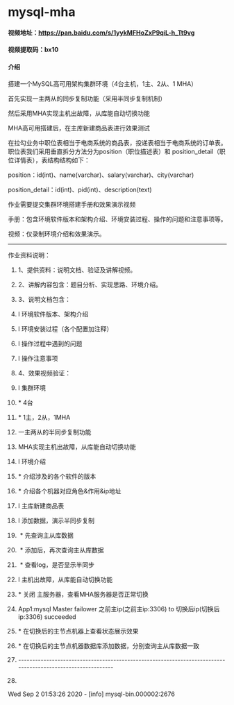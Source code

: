 # mysql-mha

#### 视频地址：https://pan.baidu.com/s/1yykMFHoZxP9qiL-h_Tt9vg

#### 视频提取码：bx10

#### 介绍

搭建一个MySQL高可用架构集群环境（4台主机，1主、2从、1 MHA）

首先实现一主两从的同步复制功能（采用半同步复制机制）

然后采用MHA实现主机出故障，从库能自动切换功能

MHA高可用搭建后，在主库新建商品表进行效果测试

在拉勾业务中职位表相当于电商系统的商品表，投递表相当于电商系统的订单表。职位表我们采用垂直拆分方法分为position（职位描述表）和 position_detail（职位详情表），表结构结构如下：

position：id(int)、name(varchar)、salary(varchar)、city(varchar)


position_detail：id(int)、pid(int)、description(text)

作业需要提交集群环境搭建手册和效果演示视频

手册：包含环境软件版本和架构介绍、环境安装过程、操作的问题和注意事项等。

视频：仅录制环境介绍和效果演示。

----------------------------------------------------------------------------

作业资料说明：

1. 1、提供资料：说明文档、验证及讲解视频。

2. 2、讲解内容包含：题目分析、实现思路、环境介绍。

3. 3、说明文档包含：

4. l 环境软件版本、架构介绍

5. l 环境安装过程（各个配置加注释）

6. l 操作过程中遇到的问题

7. l 操作注意事项

8. 4、效果视频验证：

9. l 集群环境

10. \* 4台

11. \* 1主，2从，1MHA

12. 一主两从的半同步复制功能

13. MHA实现主机出故障，从库能自动切换功能

14. l 环境介绍

15.  \* 介绍涉及的各个软件的版本

16.  \* 介绍各个机器对应角色&作用&ip地址

17. l 主库新建商品表

18. l 添加数据，演示半同步复制

19. ​    \* 先查询主从库数据

20. ​    \* 添加后，再次查询主从库数据

21. ​    \* 查看log，是否显示半同步

22. l 主机出故障，从库能自动切换功能

23.   \* 关闭 主服务器，查看MHA服务器是否正常切换

24. App1:mysql Master failower 之前主ip(之前主ip:3306) to 切换后ip(切换后ip:3306) succeeded

25.   \* 在切换后的主节点机器上查看状态展示效果

26.   \* 在切换后的主节点机器数据库添加数据，分别查询主从库数据一致

27. \------------------------------------------------------------------------------------------------------------

28. 

Wed Sep  2 01:53:26 2020 - [info]  mysql-bin.000002:2676